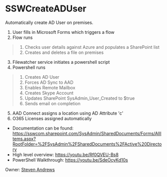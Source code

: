 # SSWCreateADUser
Automatically create AD User on premises.

1. User fills in Microsoft Forms which triggers a flow
2. Flow runs
  >1. Checks user details against Azure and populates a SharePoint list
  >2. Creates and deletes a file on premises
3. Filewatcher service initiates a powershell script
4. Powershell runs
  >1. Creates AD User
  >2. Forces AD Sync to AAD
  >3. Enables Remote Mailbox
  >4. Creates Skype Account
  >5. Updates SharePoint SysAdmin_User_Created to $true
  >6. Sends email on completion
5. AAD Connect assigns a location using AD Attribute 'c'
6. O365 Licenses assigned automatically

* Documentation can be found: https://sswcom.sharepoint.com/SysAdmin/SharedDocuments/Forms/AllItems.aspx?RootFolder=%2FSysAdmin%2FSharedDocuments%2FActive%20Directory
* High level overview: https://youtu.be/Rf0QVEU-Bs8 
* PowerShell Walkthrough: https://youtu.be/SdeOcyKd10s 

Owner: [Steven Andrews](https://www.ssw.com.au/people/steven-andrews)
